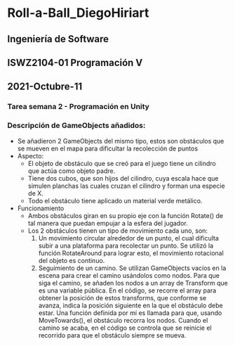 # Roll-a-Ball_DiegoHiriart
## Ingeniería de Software
## ISWZ2104-01 Programación V
## 2021-Octubre-11

### Tarea semana 2 - Programación en Unity

### Descripción de GameObjects añadidos:

- Se añadieron 2 GameObjects del mismo tipo, estos son obstáculos que se mueven en el mapa para dificultar la recolección de puntos
- Aspecto:
    - El objeto de obstáculo que se creó para el juego tiene un cilindro que actúa como objeto padre.
    - Tiene dos cubos, que son hijos del cilindro, cuya escala hace que simulen planchas las cuales cruzan el cilindro y forman una especie de X.
    - Todo el obstáculo tiene aplicado un material verde metálico.
- Funcionamiento
    - Ambos obstáculos giran en su propio eje con la función Rotate() de tal manera que puedan empujar a la esfera del jugador.
    - Los 2 obstáculos tienen un tipo de movimiento cada uno, son:
        1. Un movimiento circular alrededor de un punto, el cual dificulta subir a una plataforma para recolectar un punto. Se utilizó la función RotateAround para lograr esto, el movimiento rotacional del objeto es continuo.
        2. Seguimiento de un camino. Se utilizan GameObjects vacíos en la escena para crear el camino usándolos como nodos. Para que siga el camino, se añaden los nodos a un array de Transform que es una variable pública. En el código, se recorre el array para obtener la posición de estos transforms, que conforme se avanza, indica la posición siguiente en la que el obstáculo debe estar. Una función definida por mí es llamada para que, usando MoveTowards(), el obstáculo recorra los nodos. Cuando el camino se acaba, en el código se controla que se reinicie el recorrido para que el obstáculo siempre se mueva.	
